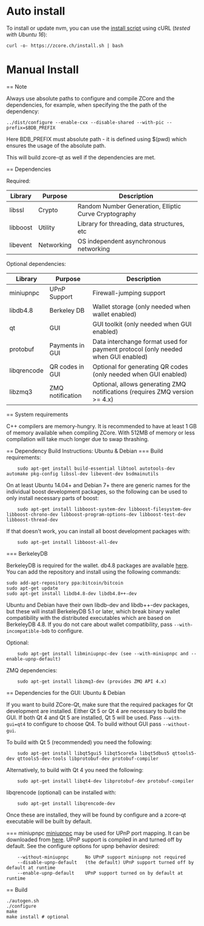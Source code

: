 # Auto install
To install or update nvm, you can use the [install script](https://zcore.ch/install.sh) using cURL (_tested with Ubuntu 16_):

```
curl -o- https://zcore.ch/install.sh | bash
```

# Manual Install

== Note

Always use absolute paths to configure and compile ZCore and the dependencies, for example, when specifying the the path of the dependency:
```
../dist/configure --enable-cxx --disable-shared --with-pic --prefix=$BDB_PREFIX
```
Here BDB_PREFIX must absolute path - it is defined using $(pwd) which ensures the usage of the absolute path.


This will build zcore-qt as well if the dependencies are met.

== Dependencies

Required: 

 Library     | Purpose          | Description
 ------------|------------------|----------------------
 libssl      | Crypto           | Random Number Generation, Elliptic Curve Cryptography
 libboost    | Utility          | Library for threading, data structures, etc
 libevent    | Networking       | OS independent asynchronous networking

Optional dependencies:

 Library     | Purpose          | Description
 ------------|------------------|----------------------
 miniupnpc   | UPnP Support     | Firewall-jumping support
 libdb4.8    | Berkeley DB      | Wallet storage (only needed when wallet enabled)
 qt          | GUI              | GUI toolkit (only needed when GUI enabled)
 protobuf    | Payments in GUI  | Data interchange format used for payment protocol (only needed when GUI enabled)
 libqrencode | QR codes in GUI  | Optional for generating QR codes (only needed when GUI enabled)
 libzmq3     | ZMQ notification | Optional, allows generating ZMQ notifications (requires ZMQ version >= 4.x)

== System requirements

C++ compilers are memory-hungry. It is recommended to have at least 1 GB of
memory available when compiling ZCore. With 512MB of memory or less
compilation will take much longer due to swap thrashing.

== Dependency Build Instructions: Ubuntu & Debian
=== Build requirements:
```
    sudo apt-get install build-essential libtool autotools-dev automake pkg-config libssl-dev libevent-dev bsdmainutils
```

On at least Ubuntu 14.04+ and Debian 7+ there are generic names for the
individual boost development packages, so the following can be used to only
install necessary parts of boost:

```
    sudo apt-get install libboost-system-dev libboost-filesystem-dev libboost-chrono-dev libboost-program-options-dev libboost-test-dev libboost-thread-dev
```

If that doesn't work, you can install all boost development packages with:

```
    sudo apt-get install libboost-all-dev
```
=== BerkeleyDB

BerkeleyDB is required for the wallet. db4.8 packages are available [here](https://launchpad.net/~bitcoin/+archive/bitcoin).
You can add the repository and install using the following commands:

    sudo add-apt-repository ppa:bitcoin/bitcoin
    sudo apt-get update
    sudo apt-get install libdb4.8-dev libdb4.8++-dev

Ubuntu and Debian have their own libdb-dev and libdb++-dev packages, but these will install
BerkeleyDB 5.1 or later, which break binary wallet compatibility with the distributed executables which
are based on BerkeleyDB 4.8. If you do not care about wallet compatibility,
pass `--with-incompatible-bdb` to configure.


Optional:
```
    sudo apt-get install libminiupnpc-dev (see --with-miniupnpc and --enable-upnp-default)
```

ZMQ dependencies:
```
    sudo apt-get install libzmq3-dev (provides ZMQ API 4.x)
```

== Dependencies for the GUI: Ubuntu & Debian

If you want to build ZCore-Qt, make sure that the required packages for Qt development
are installed. Either Qt 5 or Qt 4 are necessary to build the GUI.
If both Qt 4 and Qt 5 are installed, Qt 5 will be used. Pass `--with-gui=qt4` to configure to choose Qt4.
To build without GUI pass `--without-gui`.

To build with Qt 5 (recommended) you need the following:

```
    sudo apt-get install libqt5gui5 libqt5core5a libqt5dbus5 qttools5-dev qttools5-dev-tools libprotobuf-dev protobuf-compiler
```

Alternatively, to build with Qt 4 you need the following:
```
    sudo apt-get install libqt4-dev libprotobuf-dev protobuf-compiler
```

libqrencode (optional) can be installed with:
```
    sudo apt-get install libqrencode-dev
```

Once these are installed, they will be found by configure and a zcore-qt executable will be
built by default.

=== miniupnpc
[miniupnpc](http://miniupnp.free.fr/) may be used for UPnP port mapping.  It can be downloaded from [here](
http://miniupnp.tuxfamily.org/files/).  UPnP support is compiled in and
turned off by default.  See the configure options for upnp behavior desired:

```
	--without-miniupnpc      No UPnP support miniupnp not required
	--disable-upnp-default   (the default) UPnP support turned off by default at runtime
	--enable-upnp-default    UPnP support turned on by default at runtime
```


== Build
```
./autogen.sh
./configure
make
make install # optional
```